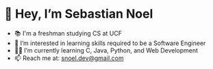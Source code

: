 # 👋 Hey, I’m Sebastian Noel
- 📚 I'm a freshman studying CS at UCF
- 👀 I’m interested in learning skills required to be a Software Engineer
- 👨‍💻 I’m currently learning C, Java, Python, and Web Development
- 📫 Reach me at: snoel.dev@gmail.com
<!---
shdwzcode/shdwzcode is a ✨ special ✨ repository because its `README.md` (this file) appears on your GitHub profile.
You can click the Preview link to take a look at your changes.
--->
